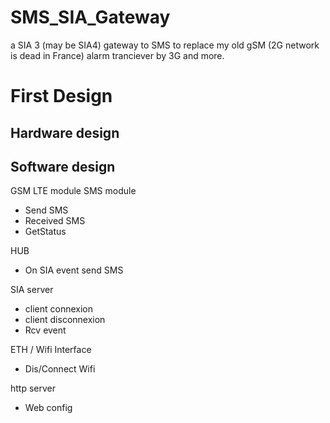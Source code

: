 # SMS_SIA_Gateway
a SIA 3 (may be SIA4) gateway to SMS to replace my old gSM (2G network is dead in France) alarm tranciever by 3G and more.  


# First Design
## Hardware design


## Software design

GSM LTE module SMS module
- Send SMS
- Received SMS
- GetStatus

HUB
- On SIA event send SMS

 SIA server
- client connexion
- client disconnexion
- Rcv event

ETH / Wifi Interface
- Dis/Connect Wifi

http server
- Web config



